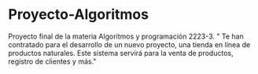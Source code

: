 # Proyecto-Algoritmos
Proyecto final de la materia Algoritmos y programación 2223-3. " Te han contratado para el desarrollo de un nuevo proyecto, una tienda en línea de productos naturales. Este sistema servirá para la venta de productos, registro de clientes y más."
